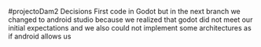 #projectoDam2 Decisions
First code in Godot but in the next branch we changed to android studio because we realized that godot did not meet our initial expectations and we also could not implement some architectures as if android allows us
